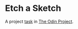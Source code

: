 # Etch a Sketch
A project [task](https://www.theodinproject.com/courses/web-development-101/lessons/etch-a-sketch-project) in [The Odin Project](https://www.theodinproject.com).

